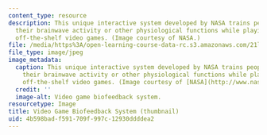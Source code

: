 ```yaml
---
content_type: resource
description: This unique interactive system developed by NASA trains people to change
  their brainwave activity or other physiological functions while playing popular
  off-the-shelf video games. (Image courtesy of NASA.)
file: /media/https%3A/open-learning-course-data-rc.s3.amazonaws.com/21l-015-introduction-to-media-studies-fall-2005/4b598badf591709f997c12930ddddea2_21l-015f05-th.jpg
file_type: image/jpeg
image_metadata:
  caption: This unique interactive system developed by NASA trains people to change
    their brainwave activity or other physiological functions while playing popular
    off-the-shelf video games. (Image courtesy of [NASA](http://www.nasa.gov/home/index.html).)
  credit: ''
  image-alt: Video game biofeedback system.
resourcetype: Image
title: Video Game Biofeedback System (thumbnail)
uid: 4b598bad-f591-709f-997c-12930ddddea2
---
```

